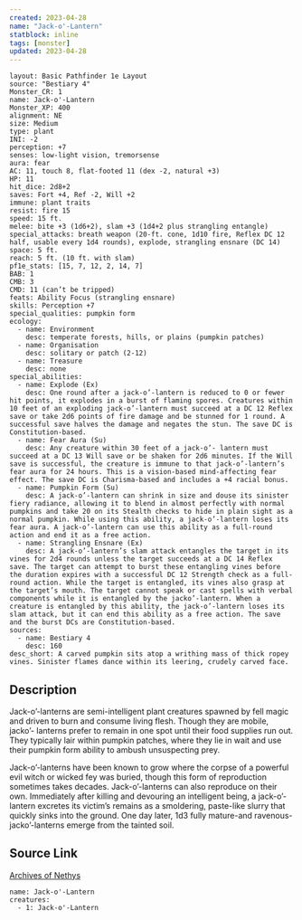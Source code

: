 ```yaml
---
created: 2023-04-28
name: "Jack-o'-Lantern"
statblock: inline
tags: [monster]
updated: 2023-04-28
---
```

```statblock
layout: Basic Pathfinder 1e Layout
source: "Bestiary 4"
Monster_CR: 1
name: Jack-o'-Lantern
Monster_XP: 400
alignment: NE
size: Medium
type: plant
INI: -2
perception: +7
senses: low-light vision, tremorsense
aura: fear
AC: 11, touch 8, flat-footed 11 (dex -2, natural +3)
HP: 11
hit_dice: 2d8+2
saves: Fort +4, Ref -2, Will +2
immune: plant traits
resist: fire 15
speed: 15 ft.
melee: bite +3 (1d6+2), slam +3 (1d4+2 plus strangling entangle)
special_attacks: breath weapon (20-ft. cone, 1d10 fire, Reflex DC 12 half, usable every 1d4 rounds), explode, strangling ensnare (DC 14)
space: 5 ft.
reach: 5 ft. (10 ft. with slam)
pf1e_stats: [15, 7, 12, 2, 14, 7]
BAB: 1
CMB: 3
CMD: 11 (can’t be tripped)
feats: Ability Focus (strangling ensnare)
skills: Perception +7
special_qualities: pumpkin form
ecology:
  - name: Environment
    desc: temperate forests, hills, or plains (pumpkin patches)
  - name: Organisation
    desc: solitary or patch (2-12)
  - name: Treasure
    desc: none
special_abilities:
  - name: Explode (Ex)
    desc: One round after a jack-o’-lantern is reduced to 0 or fewer hit points, it explodes in a burst of flaming spores. Creatures within 10 feet of an exploding jack-o’-lantern must succeed at a DC 12 Reflex save or take 2d6 points of fire damage and be stunned for 1 round. A successful save halves the damage and negates the stun. The save DC is Constitution-based.
  - name: Fear Aura (Su)
    desc: Any creature within 30 feet of a jack-o’- lantern must succeed at a DC 13 Will save or be shaken for 2d6 minutes. If the Will save is successful, the creature is immune to that jack-o’-lantern’s fear aura for 24 hours. This is a vision-based mind-affecting fear effect. The save DC is Charisma-based and includes a +4 racial bonus.
  - name: Pumpkin Form (Su)
    desc: A jack-o’-lantern can shrink in size and douse its sinister fiery radiance, allowing it to blend in almost perfectly with normal pumpkins and take 20 on its Stealth checks to hide in plain sight as a normal pumpkin. While using this ability, a jack-o’-lantern loses its fear aura. A jack-o’-lantern can use this ability as a full-round action and end it as a free action.
  - name: Strangling Ensnare (Ex)
    desc: A jack-o’-lantern’s slam attack entangles the target in its vines for 2d4 rounds unless the target succeeds at a DC 14 Reflex save. The target can attempt to burst these entangling vines before the duration expires with a successful DC 12 Strength check as a full-round action. While the target is entangled, its vines also grasp at the target’s mouth. The target cannot speak or cast spells with verbal components while it is entangled by the jacko’-lantern. When a creature is entangled by this ability, the jack-o’-lantern loses its slam attack, but it can end this ability as a free action. The save and the burst DCs are Constitution-based.
sources:
  - name: Bestiary 4
    desc: 160
desc_short: A carved pumpkin sits atop a writhing mass of thick ropey vines. Sinister flames dance within its leering, crudely carved face.
```
## Description
Jack-o’-lanterns are semi-intelligent plant creatures spawned by fell magic and driven to burn and consume living flesh. Though they are mobile, jacko’- lanterns prefer to remain in one spot until their food supplies run out. They typically lair within pumpkin patches, where they lie in wait and use their pumpkin form ability to ambush unsuspecting prey.

Jack-o’-lanterns have been known to grow where the corpse of a powerful evil witch or wicked fey was buried, though this form of reproduction sometimes takes decades. Jack-o’-lanterns can also reproduce on their own. Immediately after killing and devouring an intelligent being, a jack-o’-lantern excretes its victim’s remains as a smoldering, paste-like slurry that quickly sinks into the ground. One day later, 1d3 fully mature-and ravenous-jacko’-lanterns emerge from the tainted soil.
## Source Link
[Archives of Nethys](https://aonprd.com/MonsterDisplay.aspx?ItemName=Jack-o%27-Lantern)
```encounter-table
name: Jack-o'-Lantern
creatures:
  - 1: Jack-o'-Lantern
```
